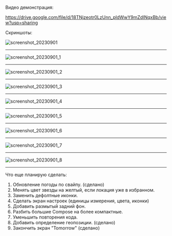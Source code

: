 Видео демонстрация:

https://drive.google.com/file/d/18TNjzeotr0LzUnn_pldWwY9mZdINqxBb/view?usp=sharing

Скриншоты:

![screenshot_20230901](app/src/main/res/drawable/screenshot_20230901.png)

---------------

![screenshot_20230901_1](app/src/main/res/drawable/screenshot_20230901_1.png)

------------

![screenshot_20230901_2](app/src/main/res/drawable/screenshot_20230901_2.png)

------------

![screenshot_20230901_3](app/src/main/res/drawable/screenshot_20230901_3.png)

------------

![screenshot_20230901_4](app/src/main/res/drawable/screenshot_20230901_4.png)

------------

![screenshot_20230901_5](app/src/main/res/drawable/screenshot_20230901_5.png)

-----------

![screenshot_20230901_6](app/src/main/res/drawable/screenshot_20230901_6.png)

--------------

![screenshot_20230901_7](app/src/main/res/drawable/screenshot_20230901_7.png)

------------------

![screenshot_20230901_8](app/src/main/res/drawable/screenshot_20230901_8.png)

-------------------


Что еще планирую сделать:
1. Обновление погоды по свайпу. (сделано)
2. Менять цвет звезды на желтый, если локация уже в избранном.
3. Заменить дефолтные иконки.
4. Сделать экран настроек (единицы измерения, цвета, иконки)
5. Добавить размытый задний фон.
6. Разбить большие Compose на более компактные.
7. Уменьшить повторения кода.
8. Добавить определение геопозиции. (сделано)
9. Закончить экран "Tomorrow" (сделано)


